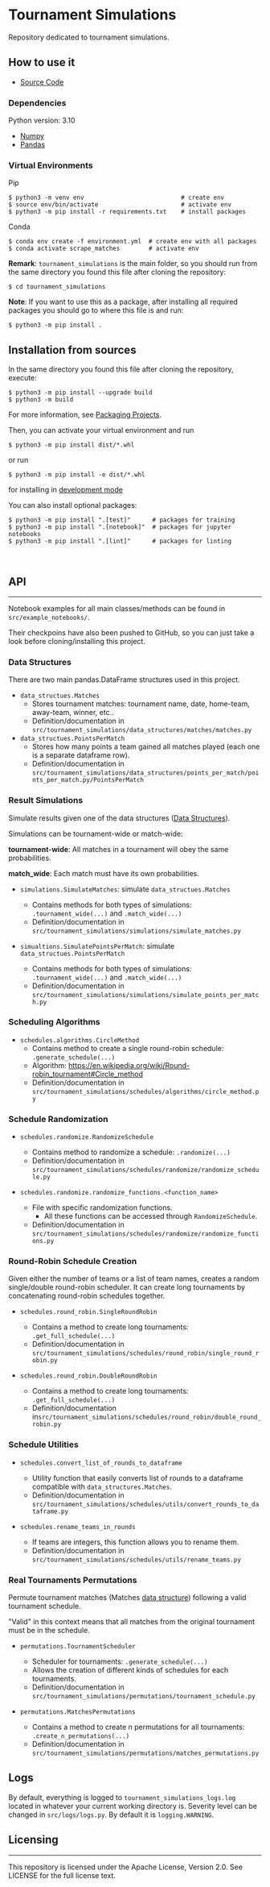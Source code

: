 # Tournament Simulations
Repository dedicated to tournament simulations.

## **How to use it**

- [Source Code](https://github.com/EstefanoB/tournament_simulations)

### **Dependencies**

Python version: 3.10

- [Numpy](https://numpy.org/)
- [Pandas](https://pandas.pydata.org/)

### **Virtual Environments**

Pip

```
$ python3 -m venv env                           # create env
$ source env/bin/activate                       # activate env
$ python3 -m pip install -r requirements.txt    # install packages
```

Conda

```
$ conda env create -f environment.yml  # create env with all packages
$ conda activate scrape_matches        # activate env
```

**Remark**: `tournament_simulations` is the main folder, so you should run from the same directory
you found this file after cloning the repository:

```
$ cd tournament_simulations
```

**Note**: If you want to use this as a package, after installing all required packages you should go to where this file is and run:

```
$ python3 -m pip install .
```

## Installation from sources
In the same directory you found this file after cloning the repository, execute:

```
$ python3 -m pip install --upgrade build
$ python3 -m build
```

For more information, see [Packaging Projects](https://packaging.python.org/en/latest/tutorials/packaging-projects/).

Then, you can activate your virtual environment and run

```
$ python3 -m pip install dist/*.whl
```

or run

```
$ python3 -m pip install -e dist/*.whl
```

for installing in [development mode](https://pip.pypa.io/en/latest/cli/pip_install/#install-editable)

You can also install optional packages:

```
$ python3 -m pip install ".[test]"      # packages for training
$ python3 -m pip install ".[notebook]"  # packages for jupyter notebooks
$ python3 -m pip install ".[lint]"      # packages for linting
```

<br>

## **API**
---

Notebook examples for all main classes/methods can be found in `src/example_notebooks/`. 

Their checkpoins have also been pushed to GitHub, so you can just take a look before cloning/installing this project.

### **Data Structures**

There are two main pandas.DataFrame structures used in this project.

- `data_structues.Matches`
    - Stores tournament matches: tournament name, date, home-team, away-team, winner, etc..
    - Definition/documentation in `src/tournament_simulations/data_structures/matches/matches.py`
- `data_structues.PointsPerMatch`
    - Stores how many points a team gained all matches played (each one is a separate dataframe row).
    - Definition/documentation in `src/tournament_simulations/data_structures/points_per_match/points_per_match.py/PointsPerMatch`

### **Result Simulations**

Simulate results given one of the data structures ([Data Structures](#data-structures)).

Simulations can be tournament-wide or match-wide:

**tournament-wide**: All matches in a tournament will obey the same probabilities.

**match_wide**: Each match must have its own probabilities.

- `simulations.SimulateMatches`: simulate `data_structues.Matches`
    - Contains methods for both types of simulations: `.tournament_wide(...)` and `.match_wide(...)`
    - Definition/documentation in `src/tournament_simulations/simulations/simulate_matches.py`

- `simualtions.SimulatePointsPerMatch`: simulate `data_structues.PointsPerMatch`
    - Contains methods for both types of simulations: `.tournament_wide(...)` and `.match_wide(...)`
    - Definition/documentation in `src/tournament_simulations/simulations/simulate_points_per_match.py`

### **Scheduling Algorithms**

- `schedules.algorithms.CircleMethod`
    - Contains method to create a single round-robin schedule: `.generate_schedule(...)`
    - Algorithm: https://en.wikipedia.org/wiki/Round-robin_tournament#Circle_method
    - Definition/documentation in `src/tournament_simulations/schedules/algorithms/circle_method.py`

### **Schedule Randomization**

- `schedules.randomize.RandomizeSchedule`
    - Contains method to randomize a schedule: `.randomize(...)`
    - Definition/documentation in `src/tournament_simulations/schedules/randomize/randomize_schedule.py`

- `schedules.randomize.randomize_functions.<function_name>`
    - File with specific randomization functions.
        - All these functions can be accessed through `RandomizeSchedule`.
    - Definition/documentation in `src/tournament_simulations/schedules/randomize/randomize_functions.py`

### **Round-Robin Schedule Creation**

Given either the number of teams or a list of team names, creates a random single/double round-robin scheduler. It can create long tournaments by concatenating round-robin schedules together.

- `schedules.round_robin.SingleRoundRobin`
    - Contains a method to create long tournaments: `.get_full_schedule(...)`
    - Definition/documentation in `src/tournament_simulations/schedules/round_robin/single_round_robin.py`

- `schedules.round_robin.DoubleRoundRobin`
    - Contains a method to create long tournaments: `.get_full_schedule(...)`
    - Definition/documentation in`src/tournament_simulations/schedules/round_robin/double_round_robin.py`

### **Schedule Utilities**

- `schedules.convert_list_of_rounds_to_dataframe`
    - Utility function that easily converts list of rounds to a dataframe compatible with `data_structures.Matches`.
    - Definition/documentation in `src/tournament_simulations/schedules/utils/convert_rounds_to_dataframe.py`

- `schedules.rename_teams_in_rounds`
    - If teams are integers, this function allows you to rename them.
    - Definition/documentation in `src/tournament_simulations/schedules/utils/rename_teams.py`

### **Real Tournaments Permutations**

Permute tournament matches (Matches [data structure](#data-structures)) following a valid tournament schedule.

"Valid" in this context means that all matches from the original tournament must be in the schedule. 

- `permutations.TournamentScheduler`
    - Scheduler for tournaments: `.generate_schedule(...)`
    - Allows the creation of different kinds of schedules for each tournaments.
    - Definition/documentation in `src/tournament_simulations/permutations/tournament_schedule.py`

- `permutations.MatchesPermutations`
    - Contains a method to create n permutations for all tournaments: `.create_n_permutations(...)`
    - Definition/documentation in `src/tournament_simulations/permutations/matches_permutations.py`

## **Logs**

By default, everything is logged to `tournament_simulations_logs.log` located in whatever your current working directory is. 
Severity level can be changed in `src/logs/logs.py`. By default it is `logging.WARNING`.

## **Licensing**
---

This repository is licensed under the Apache License, Version 2.0. See LICENSE for the full license text.
